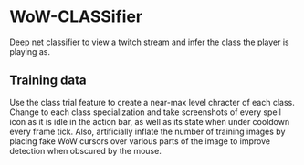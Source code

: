 # WoW-CLASSifier
Deep net classifier to view a twitch stream and infer the class the player is playing as.

## Training data
Use the class trial feature to create a near-max level chracter of each class. Change to each class specialization and take screenshots of every spell icon as it is idle in the action bar, as well as its state when under cooldown every frame tick. Also, artificially inflate the number of training images by placing fake WoW cursors over various parts of the image to improve detection when obscured by the mouse.